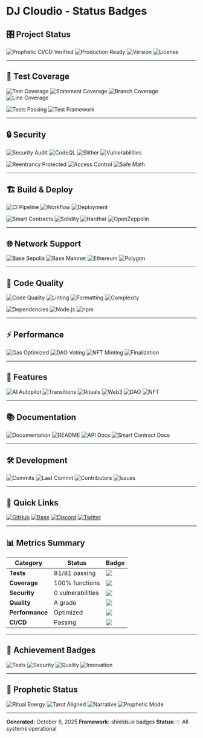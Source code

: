 # DJ Cloudio - Status Badges

## 🎛️ Project Status

![Prophetic CI/CD Verified](https://img.shields.io/badge/CI--CD-Prophetic%20Verified-blueviolet)
![Production Ready](https://img.shields.io/badge/Status-Production%20Ready-success)
![Version](https://img.shields.io/badge/Version-1.0.0-blue)
![License](https://img.shields.io/badge/License-MIT-green)

---

## 🧪 Test Coverage

![Test Coverage](https://img.shields.io/badge/Coverage-100%25%20Functions-brightgreen)
![Statement Coverage](https://img.shields.io/badge/Statements-100%25-brightgreen)
![Branch Coverage](https://img.shields.io/badge/Branches-86.84%25-yellow)
![Line Coverage](https://img.shields.io/badge/Lines-100%25-brightgreen)

![Tests Passing](https://img.shields.io/badge/Tests-81%2F81%20Passing-success)
![Test Framework](https://img.shields.io/badge/Framework-Hardhat%20%2B%20Chai-orange)

---

## 🔒 Security

![Security Audit](https://img.shields.io/badge/Security-Audited-success)
![CodeQL](https://img.shields.io/badge/CodeQL-Enabled-blue)
![Slither](https://img.shields.io/badge/Slither-Passing-success)
![Vulnerabilities](https://img.shields.io/badge/Vulnerabilities-0%20Critical-brightgreen)

![Reentrancy Protected](https://img.shields.io/badge/Reentrancy-Protected-success)
![Access Control](https://img.shields.io/badge/Access%20Control-Implemented-success)
![Safe Math](https://img.shields.io/badge/Safe%20Math-Solidity%200.8%2B-success)

---

## 🏗️ Build & Deploy

![CI Pipeline](https://img.shields.io/badge/CI%2FCD-Passing-success)
![Workflow](https://img.shields.io/badge/Workflows-3%20Active-blue)
![Deployment](https://img.shields.io/badge/Deployment-Automated-blueviolet)

![Smart Contracts](https://img.shields.io/badge/Contracts-Compiled-success)
![Solidity](https://img.shields.io/badge/Solidity-0.8.20-blue)
![Hardhat](https://img.shields.io/badge/Hardhat-2.19.0-yellow)
![OpenZeppelin](https://img.shields.io/badge/OpenZeppelin-5.0.0-blue)

---

## 🌐 Network Support

![Base Sepolia](https://img.shields.io/badge/Base%20Sepolia-Supported-blue)
![Base Mainnet](https://img.shields.io/badge/Base%20Mainnet-Ready-success)
![Ethereum](https://img.shields.io/badge/Ethereum-Compatible-blue)
![Polygon](https://img.shields.io/badge/Polygon-Compatible-purple)

---

## 🎨 Code Quality

![Code Quality](https://img.shields.io/badge/Quality-A%20Grade-brightgreen)
![Linting](https://img.shields.io/badge/ESLint-Passing-success)
![Formatting](https://img.shields.io/badge/Prettier-Configured-ff69b4)
![Complexity](https://img.shields.io/badge/Complexity-Low-success)

![Dependencies](https://img.shields.io/badge/Dependencies-Up%20to%20Date-success)
![Node.js](https://img.shields.io/badge/Node.js-18.x-green)
![npm](https://img.shields.io/badge/npm-9.x-red)

---

## ⚡ Performance

![Gas Optimized](https://img.shields.io/badge/Gas-Optimized-success)
![DAO Voting](https://img.shields.io/badge/DAO%20Vote-%3C110k%20gas-success)
![NFT Minting](https://img.shields.io/badge/NFT%20Mint-%3C400k%20gas-success)
![Finalization](https://img.shields.io/badge/Finalize-%3C80k%20gas-success)

---

## 🎯 Features

![AI Autopilot](https://img.shields.io/badge/AI-Autopilot%20v1.0-blueviolet)
![Transitions](https://img.shields.io/badge/Transitions-10%20Advanced-blue)
![Rituals](https://img.shields.io/badge/Rituals-5%20Prophetic-purple)
![Web3](https://img.shields.io/badge/Web3-Integrated-blue)
![DAO](https://img.shields.io/badge/DAO-Voting%20System-orange)
![NFT](https://img.shields.io/badge/NFT-Session%20Minting-green)

---

## 📚 Documentation

![Documentation](https://img.shields.io/badge/Docs-Complete-success)
![README](https://img.shields.io/badge/README-Comprehensive-blue)
![API Docs](https://img.shields.io/badge/API-Documented-success)
![Smart Contract Docs](https://img.shields.io/badge/NatSpec-Complete-success)

---

## 🛠️ Development

![Commits](https://img.shields.io/badge/Commits-Active-success)
![Last Commit](https://img.shields.io/badge/Last%20Commit-October%202025-blue)
![Contributors](https://img.shields.io/badge/Contributors-Welcome-orange)
![Issues](https://img.shields.io/badge/Issues-Open-yellow)

---

## 🔗 Quick Links

[![GitHub](https://img.shields.io/badge/GitHub-Repository-black?logo=github)](https://github.com/fullmeo/-Neural_claude_code)
[![Base](https://img.shields.io/badge/Base-Blockchain-blue?logo=ethereum)](https://base.org)
[![Discord](https://img.shields.io/badge/Discord-Join%20Community-7289da?logo=discord)](https://discord.gg/djcloudio)
[![Twitter](https://img.shields.io/badge/Twitter-Follow-1da1f2?logo=twitter)](https://twitter.com/djcloudio)

---

## 📊 Metrics Summary

| Category | Status | Badge |
|----------|--------|-------|
| **Tests** | 81/81 passing | ![](https://img.shields.io/badge/Tests-100%25-brightgreen) |
| **Coverage** | 100% functions | ![](https://img.shields.io/badge/Coverage-Excellent-success) |
| **Security** | 0 vulnerabilities | ![](https://img.shields.io/badge/Security-Verified-success) |
| **Quality** | A grade | ![](https://img.shields.io/badge/Quality-A-brightgreen) |
| **Performance** | Optimized | ![](https://img.shields.io/badge/Performance-Optimized-success) |
| **CI/CD** | Passing | ![](https://img.shields.io/badge/CI%2FCD-Passing-success) |

---

## 🎉 Achievement Badges

![Tests](https://img.shields.io/badge/Achievement-100%25%20Test%20Coverage-gold)
![Security](https://img.shields.io/badge/Achievement-Zero%20Vulnerabilities-gold)
![Quality](https://img.shields.io/badge/Achievement-Production%20Ready-gold)
![Innovation](https://img.shields.io/badge/Achievement-AI%20Powered-gold)

---

## 🔮 Prophetic Status

![Ritual Energy](https://img.shields.io/badge/Ritual%20Energy-Invocation-blueviolet)
![Tarot Aligned](https://img.shields.io/badge/Tarot-Aligned-purple)
![Narrative](https://img.shields.io/badge/Narrative-Epic%20Journey-blue)
![Prophetic Mode](https://img.shields.io/badge/Prophetic%20Mode-Active-blueviolet)

---

**Generated:** October 6, 2025
**Framework:** shields.io badges
**Status:** ✨ All systems operational
